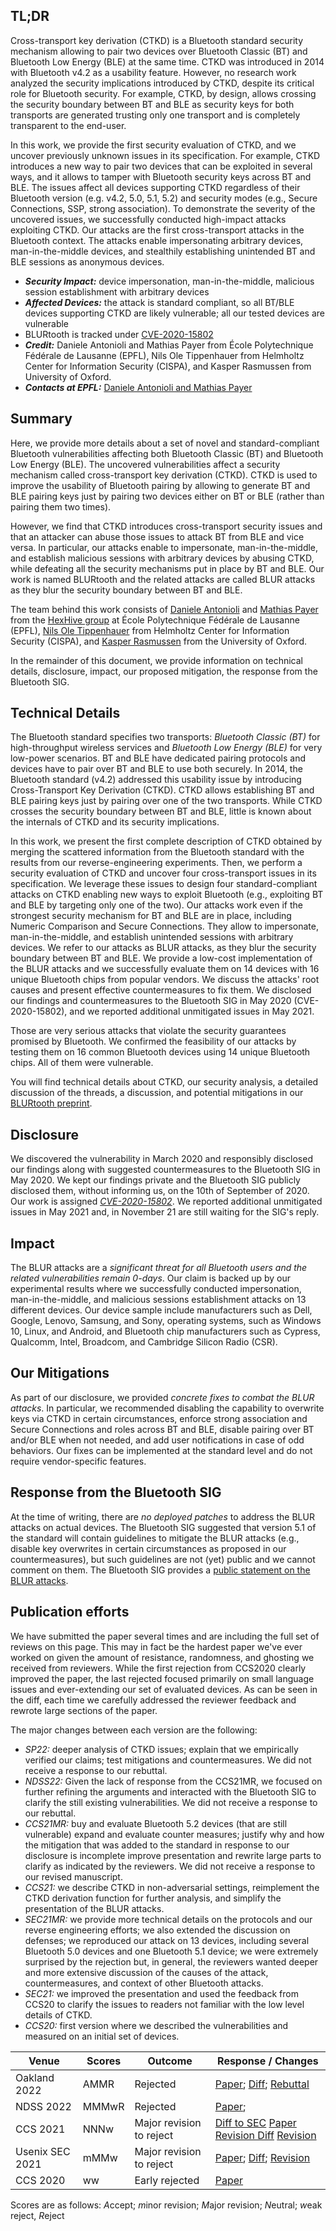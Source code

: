 ## TL;DR

Cross-transport key derivation (CTKD) is a Bluetooth standard security
mechanism allowing to pair two devices over Bluetooth Classic (BT) and
Bluetooth Low Energy (BLE) at the same time. CTKD was introduced in 2014 with
Bluetooth v4.2 as a usability feature. However, no research work analyzed the
security implications introduced by CTKD, despite its critical role for
Bluetooth security. For example, CTKD, by design, allows crossing the security
boundary between BT and BLE as security keys for both transports are generated
trusting only one transport and is completely transparent to the end-user.

In this work, we provide the first security evaluation of CTKD, and we
uncover previously unknown issues in its specification. For example, CTKD 
introduces a new way to pair two devices that can be exploited in several ways,
and it allows to tamper with Bluetooth security keys across BT and BLE. The
issues affect all devices supporting CTKD regardless of their Bluetooth version
(e.g. v4.2, 5.0, 5.1, 5.2) and security modes (e.g., Secure Connections, SSP,
strong association). To demonstrate the severity of the uncovered issues, we
successfully conducted high-impact attacks exploiting CTKD. Our attacks are the
first cross-transport attacks in the Bluetooth context. The attacks enable
impersonating arbitrary devices,  man-in-the-middle devices, and stealthily
establishing unintended BT and BLE sessions as anonymous devices.

* ***Security Impact:*** device impersonation, man-in-the-middle, malicious
  session establishment with arbitrary devices
* ***Affected Devices:*** the attack is standard compliant, so all BT/BLE
  devices supporting CTKD are likely vulnerable; all our tested devices are
  vulnerable
* BLURtooth is tracked under [CVE-2020-15802](https://kb.cert.org/vuls/id/589825)
* ***Credit:*** Daniele Antonioli and Mathias Payer
  from École Polytechnique Fédérale de Lausanne (EPFL),
  Nils Ole Tippenhauer from Helmholtz Center for Information Security (CISPA),
  and Kasper Rasmussen from University of Oxford.
* ***Contacts at EPFL:***
  [Daniele Antonioli and Mathias Payer](mailto:daniele.antonioli@epfl.ch,mathias.payer@nebelwelt.net)


## Summary

Here, we provide more details about a set of novel and standard-compliant
Bluetooth vulnerabilities affecting both Bluetooth Classic (BT) and Bluetooth
Low Energy (BLE).  The uncovered vulnerabilities affect a security mechanism
called cross-transport key derivation (CTKD). CTKD is used to improve the
usability of Bluetooth pairing by allowing to generate BT and BLE pairing keys
just by pairing two devices either on BT or BLE (rather than pairing them two
times).

However, we find that CTKD introduces cross-transport security issues and that
an attacker can abuse those issues to attack BT from BLE and vice versa.  In
particular, our attacks enable to impersonate, man-in-the-middle, and establish
malicious sessions with arbitrary devices by abusing CTKD, while defeating all
the security mechanisms put in place by BT and BLE.  Our work is named BLURtooth
and the related attacks are called BLUR attacks as they blur the security
boundary between BT and BLE.

The team behind this work consists of
[Daniele Antonioli](https://francozappa.github.io/)
and
[Mathias Payer](https://nebelwelt.net/)
from the [HexHive group](https://hexhive.epfl.ch) at
École Polytechnique Fédérale de Lausanne (EPFL),
[Nils Ole Tippenhauer](https://tippenhauer.de/)
from Helmholtz Center for Information Security (CISPA), and
[Kasper Rasmussen](https://www.cs.ox.ac.uk/people/kasper.rasmussen/)
from the University of Oxford.

In the remainder of this document, we provide information on
technical details, disclosure, impact, our proposed mitigation, the response
from the Bluetooth SIG.


## Technical Details

The Bluetooth standard specifies two transports: *Bluetooth Classic (BT)* for high-throughput wireless services and *Bluetooth Low Energy (BLE)* for very low-power scenarios. BT and BLE have dedicated pairing protocols and devices have to pair over BT and BLE to use both securely. In 2014, the Bluetooth standard (v4.2) addressed this usability issue by introducing Cross-Transport Key Derivation (CTKD). CTKD allows establishing BT and BLE pairing keys just by pairing over one of the two transports. While CTKD crosses the security boundary between BT and BLE, little is known about the internals of CTKD and its security implications.

In this work, we present the first complete description of CTKD obtained by merging the scattered information from the Bluetooth standard with the results from our reverse-engineering experiments. Then, we perform a security evaluation of CTKD and uncover four cross-transport issues in its specification. We leverage these issues to design four standard-compliant attacks on CTKD enabling new ways to exploit Bluetooth (e.g., exploiting BT and BLE by targeting only one of the two). Our attacks work even if the strongest security mechanism for BT and BLE are in place, including Numeric Comparison and Secure Connections. They allow to impersonate, man-in-the-middle, and establish unintended sessions with arbitrary devices. We refer to our attacks as BLUR attacks, as they blur the security boundary between BT and BLE. We provide a low-cost implementation of the BLUR attacks and we successfully evaluate them on 14 devices with 16 unique Bluetooth chips from popular vendors. We discuss the attacks' root causes and present effective countermeasures to fix them. We disclosed our findings and countermeasures to the Bluetooth SIG in May 2020 (CVE-2020-15802), and we reported additional unmitigated issues in May 2021. 

Those are very serious attacks that violate the security guarantees promised by
Bluetooth.  We confirmed the feasibility of our attacks by testing them on 16
common Bluetooth devices using 14 unique Bluetooth chips. All of them were
vulnerable.

You will find technical details about CTKD, our security analysis, a detailed
discussion of the threads, a discussion, and potential mitigations in our
[BLURtooth preprint](https://arxiv.org/abs/2009.11776).


## Disclosure

We discovered the vulnerability in March 2020 and responsibly disclosed our
findings along with suggested countermeasures to the Bluetooth SIG in May 2020.
We kept our findings private and the Bluetooth SIG publicly disclosed them,
without informing us, on the 10th of September of 2020.  Our work is assigned
*[CVE-2020-15802](https://kb.cert.org/vuls/id/589825)*. We reported additional
unmitigated issues in May 2021 and, in November 21 are still waiting for the
SIG's reply.


## Impact

The BLUR attacks are a *significant threat for all Bluetooth users and
the related vulnerabilities remain 0-days*. Our claim
is backed up by our experimental results where we successfully conducted
impersonation, man-in-the-middle, and malicious sessions establishment attacks
on 13 different devices. Our device sample include manufacturers such as
Dell, Google, Lenovo, Samsung, and Sony, operating systems, such as Windows
10, Linux, and Android, and Bluetooth chip manufacturers such as Cypress,
Qualcomm, Intel, Broadcom, and Cambridge Silicon Radio (CSR).


## Our Mitigations

As part of our disclosure, we provided *concrete fixes to combat the BLUR
attacks*. In particular, we recommended disabling the capability to overwrite
keys via CTKD in certain circumstances, enforce strong association and Secure
Connections and roles across BT and BLE, disable pairing over BT and/or BLE when
not needed, and add user notifications in case of odd behaviors. Our fixes can
be implemented at the standard level and do not require vendor-specific
features.


## Response from the Bluetooth SIG

At the time of writing, there are *no deployed patches* to address the BLUR
attacks on actual devices.  The Bluetooth SIG suggested that version 5.1 of the
standard will contain guidelines to mitigate the BLUR attacks (e.g., disable key
overwrites in certain circumstances as proposed in our countermeasures), but
such guidelines are not (yet) public and we cannot comment on them.  The
Bluetooth SIG provides a [public statement on the BLUR
attacks](https://www.bluetooth.com/learn-about-bluetooth/bluetooth-technology/bluetooth-security/blurtooth/).


## Publication efforts

We have submitted the paper several times and are including the full set of
reviews on this page. This may in fact be the hardest paper we've ever worked
on given the amount of resistance, randomness, and ghosting we received from
reviewers. While the first rejection from CCS2020 clearly improved the paper,
the last rejected focused primarily on small language issues and ever-extending
our set of evaluated devices. As can be seen in the diff, each time we
carefully addressed the reviewer feedback and rewrote large sections of the
paper.

The major changes between each version are the following:

* *SP22:* deeper analysis of CTKD issues; explain that we empirically verified
  our claims; test mitigations and countermeasures. We did not receive a
  response to our rebuttal.
* *NDSS22:* Given the lack of response from the CCS21MR, we focused on further
  refining the arguments and interacted with the Bluetooth SIG to clarify the
  still existing vulnerabilities. We did not receive a response to our rebuttal.
* *CCS21MR:* buy and evaluate Bluetooth 5.2 devices (that are still vulnerable)
  expand and evaluate counter measures; justify why and how the mitigation
  that was added to the standard in response to our disclosure is incomplete
  improve presentation and rewrite large parts to clarify as indicated by the
  reviewers. We did not receive a response to our revised manuscript.
* *CCS21:* we describe CTKD in non-adversarial settings, reimplement the CTKD
  derivation function for further analysis, and simplify the presentation of
  the BLUR attacks.
* *SEC21MR:* we provide more technical details on the protocols and our reverse
  engineering efforts; we also extended the discussion on defenses; we
  reproduced our attack on 13 devices, including several Bluetooth 5.0 devices
  and one Bluetooth 5.1 device; we were extremely surprised by the rejection
  but, in general, the reviewers wanted deeper and more extensive discussion
  of the causes of the attack, countermeasures, and context of other Bluetooth
  attacks.
* *SEC21:* we improved the presentation and used the feedback from CCS20 to
  clarify the issues to readers not familiar with the low level details of CTKD.
* *CCS20:* first version where we described the vulnerabilities and measured on
  an initial set of devices.

| Venue           | Scores | Outcome                  | Response / Changes    |
|-----------------|--------|--------------------------|-----------------------|
| Oakland 2022    | AMMR   | Rejected                 | [Paper](./22sp.pdf); [Diff](./22sp-diff.pdf); [Rebuttal](./22sp-rebuttal.md) |
| NDSS 2022       | MMMwR  | Rejected                 | [Paper](./22ndss.pdf);  |
| CCS 2021        | NNNw   | Major revision to reject | [Diff to SEC](./21ccs-diff.pdf) [Paper](./21ccs.pdf) [Revision Diff](./21ccs-diff2.pdf) [Revision](./21ccs2.pdf) |
| Usenix SEC 2021 | mMMw   | Major revision to reject | [Paper](./21sec.pdf); [Diff](./21sec-diff.pdf); [Revision](./21sec2.pdf) |
| CCS 2020        | ww     | Early rejected           | [Paper](./20ccs.pdf) |

Scores are as follows: *A*ccept; *m*inor revision; *M*ajor revision; *N*eutral; *w*eak reject, *R*eject
